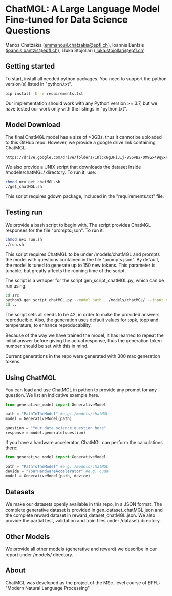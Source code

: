 # ChatMGL: A Large Language Model Fine-tuned for Data Science Questions
Manos Chatzakis (emmanouil.chatzakis@epfl.ch), Ioannis Bantzis (ioannis.bantzis@epfl.ch), Lluka Stojollari (lluka.stojollari@epfl.ch)

## Getting started
To start, install all needed python packages. You need to support the python version(s) listed in "python.txt".
```sh
pip install -U -r requirements.txt
```
Our implementation should work with any Python version >= 3.7, but we have tested our work only with the listings in "python.txt".

## Model Download
The final ChatMGL model has a size of >3GBs, thus it cannot be uploaded to this GitHub repo. However, we provide a google drive link containing ChatMGL:
```sh
https://drive.google.com/drive/folders/1Klcx6gJHiJIj-BS6vB2-OM9Gx49qyxPd
```

We also provide a UNIX script that downloads the dataset inside /models/chatMGL/ directory. To run it, use:
```sh
chmod u+x get_chatMGL.sh
./get_chatMGL.sh
```
This script requires gdown package, included in the "requirements.txt" file.

## Testing run
We provide a bash script to begin with. The script provides ChatMGL responses for the file "prompts.json". To run it:
```sh
chmod u+x run.sh
./run.sh
```
This script requires ChatMGL to be under /models/chatMGL and prompts the model with questions contained in the file "prompts.json". By default, the model is tuned to generate up to 150 new tokens. This parameter is tunable, but greatly affects the running time of the script. 

The script is a wrapper for the script gen_script_chatMGL.py, which can be run using:
```sh
cd src
python3 gen_script_chatMGL.py --model_path ../models/chatMGL/ --input_questions_path ../prompts.json --output_filename ../answers_chatMGL.json --generation_tokens 150
cd ..
```
The script sets all seeds to be 42, in order to make the provided answers reproducible. Also, the generation uses default values for topk, topp and temperature, to enhance reproducability.

Because of the way we have trained the model, it has learned to repeat the initial answer before giving the actual response, thus the generation token number should be set with this in mind.

Current generations in the repo were generated with 300 max generation tokens.

## Using ChatMGL
You can load and use ChatMGL in python to provide any prompt for any question. We list an indicative example here. 
```python
from generative_model import GenerativeModel

path = "PathToTheModel" #e.g. /models/chatMGL 
model = GenerativeModel(path)

question = "Your data science question here"
response = model.generate(question)
```

If you have a hardware accelerator, ChatMGL can perform the calculations there:
```python
from generative_model import GenerativeModel

path = "PathToTheModel" #e.g. /models/chatMGL 
devide = "YourHardwareAccelerator" #e.g. cuda
model = GenerativeModel(path, device)

```


## Datasets
We make our datasets openly available in this repo, in a JSON format.
The complete generative dataset is provided in gen_dataset_chatMGL.json and the complete reward dataset in reward_dataset_chatMGL.json. We also provide the partial test, validation and train files under /dataset/ directory.


## Other Models
We provide all other models (generative and reward) we describe in our report under /models/ directory.


## About
ChatMGL was developed as the project of the MSc. level course of EPFL: "Modern Natural Language Processing"
